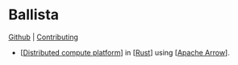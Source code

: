# Ballista

[Github](https://github.com/ballista-compute/ballista) |
[Contributing](https://github.com/ballista-compute/ballista/blob/main/CONTRIBUTING.md)

- [[Distributed compute platform]] in [[Rust]] using [[Apache Arrow]].


[//begin]: # "Autogenerated link references for markdown compatibility"
[Distributed compute platform]: distributed-compute-platform "Distributed Compute Platform"
[Rust]: rust "Rust"
[Apache Arrow]: apache-arrow "Apache Arrow"
[//end]: # "Autogenerated link references"